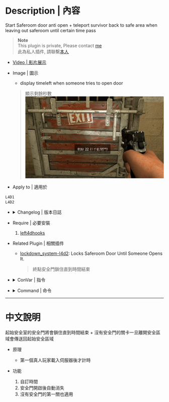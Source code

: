 # Description | 內容
Start Saferoom door anti open + teleport survivor back to safe area when leaving out saferoom until certain time pass

> __Note__ <br/>
This plugin is private, Please contact [me](https://github.com/fbef0102/Game-Private_Plugin#私人插件列表-private-plugins-list)<br/>
此為私人插件, 請聯繫[本人](https://github.com/fbef0102/Game-Private_Plugin#私人插件列表-private-plugins-list)

* [Video | 影片展示](https://youtu.be/VdvQwpDcs1A)

* Image | 圖示
	* display timeleft when someone tries to open door
	> 顯示剩餘秒數
	<br/>![antisaferoomdooropen_1](image/antisaferoomdooropen_1.jpg)

* Apply to | 適用於
```
L4D1
L4D2
```

* <details><summary>Changelog | 版本日誌</summary>

	* v2.2
</details>

* Require | 必要安裝
	1. [left4dhooks](https://forums.alliedmods.net/showthread.php?t=321696)

* Related Plugin | 相關插件
	* [lockdown_system-l4d2](https://github.com/fbef0102/L4D1_2-Plugins/tree/master/lockdown_system-l4d2): Locks Saferoom Door Until Someone Opens It.
		> 終點安全門鎖住直到時間結束

* <details><summary>ConVar | 指令</summary>

	* cfg/sourcemod/antisaferoomdooropen.cfg
	```php
    // Allow player to leave safe area after this amount of time. (useful if map doesn't have first saferoom door)
    l4d_anti_left_start_area_time "41"

    // Enable anti saferoom door close  plugin. [0-Disable,1-Enable]
    l4d_anti_saferoom_door_enable "1"

    // Enable anti saferoom door fade after open drop. [0-Disable,1-Enable]
    l4d_anti_saferoom_door_fade "1"

    // saferoom door anti open by survivor after this amount of time
    l4d_anti_saferoom_door_open "40"

    // If 1, Spawn player to safe area if player dies before door open
    l4d_anti_saferoom_door_open_spawn_player "1"

    // If 1, return player to safe area if player spawns or takes over bot before door open.
    l4d_anti_saferoom_door_return_player "1"

    // saferoom door auto open after this amount of time, even if survivors are still inside the safe room.
    l4d_anti_saferoom_force_start_time "60"

    // Turn on the plugin in these game modes. 0=All, 1=Coop, 2=Survival, 4=Versus, 8=Scavenge. Add numbers together.
    l4d_anti_saferoom_modes_tog "0"
	```
</details>

* <details><summary>Command | 命令</summary>

	None
</details>

- - - -
# 中文說明
起始安全室的安全門將會鎖住直到時間結束 + 沒有安全門的關卡一旦離開安全區域會傳送回起始安全區域

* 原理
	* 第一個真人玩家載入伺服器後才計時

* 功能
	1. 自訂時間
	2. 安全門開啟後自動消失
	3. 沒有安全門的第一關也適用